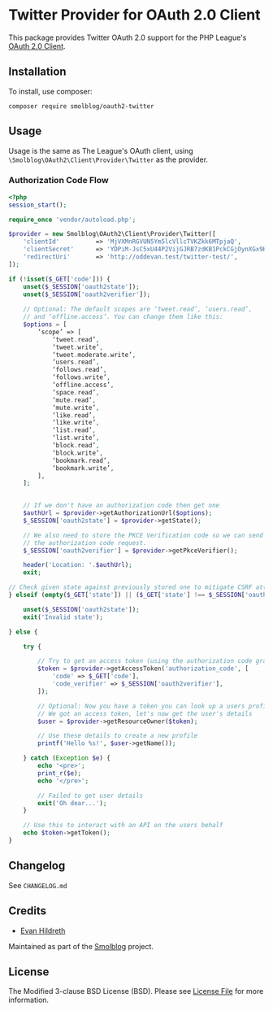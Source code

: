 # Twitter Provider for OAuth 2.0 Client

This package provides Twitter OAuth 2.0 support for the PHP League's [OAuth 2.0 Client](https://github.com/thephpleague/oauth2-client).

## Installation

To install, use composer:

```
composer require smolblog/oauth2-twitter
```

## Usage
Usage is the same as The League's OAuth client, using `\Smolblog\OAuth2\Client\Provider\Twitter` as the provider.

### Authorization Code Flow

```php
<?php
session_start();

require_once 'vendor/autoload.php';

$provider = new Smolblog\OAuth2\Client\Provider\Twitter([
	'clientId'          => 'MjVXMnRGVUN5Ym5lcVllcTVKZkk6MTpjaQ',
	'clientSecret'      => 'YDPiM-JsC5xU44P2VijGJRB7zdKB1PckCGjOynXGx9HZM7N6As',
	'redirectUri'       => 'http://oddevan.test/twitter-test/',
]);

if (!isset($_GET['code'])) {
	unset($_SESSION['oauth2state']);
	unset($_SESSION['oauth2verifier']);
	
	// Optional: The default scopes are ‘tweet.read’, ‘users.read’,
    // and ‘offline.access’. You can change them like this:
    $options = [
        ‘scope’ => [
            ‘tweet.read’,
            ‘tweet.write’,
            ‘tweet.moderate.write’,
            ‘users.read’,
            ‘follows.read’,
            ‘follows.write’,
            ‘offline.access’,
            ‘space.read’,
            ‘mute.read’,
            ‘mute.write’,
            ‘like.read’,
            ‘like.write’,
            ‘list.read’,
            ‘list.write’,
            ‘block.read’,
            ‘block.write’,
            ‘bookmark.read’,
            ‘bookmark.write’,
        ],
	]; 
    

	// If we don't have an authorization code then get one
	$authUrl = $provider->getAuthorizationUrl($options);
	$_SESSION['oauth2state'] = $provider->getState();

	// We also need to store the PKCE Verification code so we can send it with
	// the authorization code request.
	$_SESSION['oauth2verifier'] = $provider->getPkceVerifier();

	header('Location: '.$authUrl);
	exit;

// Check given state against previously stored one to mitigate CSRF attack
} elseif (empty($_GET['state']) || ($_GET['state'] !== $_SESSION['oauth2state'])) {

	unset($_SESSION['oauth2state']);
	exit('Invalid state');

} else {

	try {

		// Try to get an access token (using the authorization code grant)
		$token = $provider->getAccessToken('authorization_code', [
			'code' => $_GET['code'],
			'code_verifier' => $_SESSION['oauth2verifier'],
		]);

		// Optional: Now you have a token you can look up a users profile data
		// We got an access token, let's now get the user's details
		$user = $provider->getResourceOwner($token);

		// Use these details to create a new profile
		printf('Hello %s!', $user->getName());

	} catch (Exception $e) {
		echo '<pre>';
		print_r($e);
		echo '</pre>';

		// Failed to get user details
		exit('Oh dear...');
	}

	// Use this to interact with an API on the users behalf
	echo $token->getToken();
}
```

## Changelog

See `CHANGELOG.md`

## Credits

- [Evan Hildreth](https://github.com/oddevan)

Maintained as part of the [Smolblog](https://smolblog.org/) project.

## License

The Modified 3-clause BSD License (BSD). Please see [License File](https://github.com/smolblog/oauth2-twitter/blob/main/LICENSE.md) for more information.